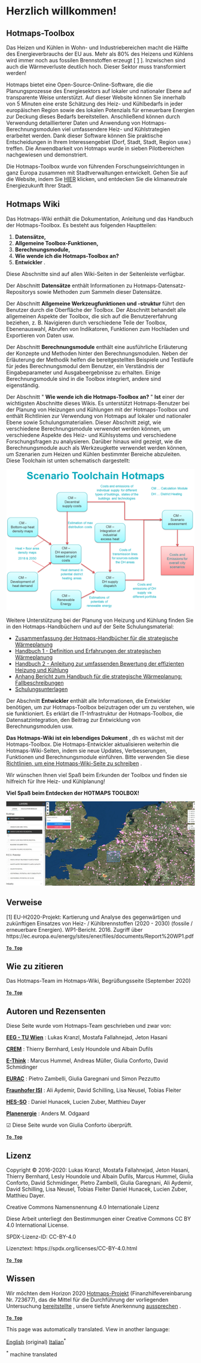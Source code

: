 <h1> <a class="anchor" id="welcome!" href="#welcome!"><i class="fa fa-link"></i></a> Herzlich willkommen! </h1><h2> <a class="anchor" id="hotmaps-toolbox" href="#hotmaps-toolbox"><i class="fa fa-link"></i></a> Hotmaps-Toolbox </h2><p> Das Heizen und Kühlen in Wohn- und Industriebereichen macht die Hälfte des Energieverbrauchs der EU aus. Mehr als 80% des Heizens und Kühlens wird immer noch aus fossilen Brennstoffen erzeugt [ <a href="#references">1</a> ]. Inzwischen sind auch die Wärmeverluste deutlich hoch. Dieser Sektor muss transformiert werden! </p><p> Hotmaps bietet eine Open-Source-Online-Software, die die Planungsprozesse des Energiesektors auf lokaler und nationaler Ebene auf transparente Weise unterstützt. Auf dieser Website können Sie innerhalb von 5 Minuten eine erste Schätzung des Heiz- und Kühlbedarfs in jeder europäischen Region sowie des lokalen Potenzials für erneuerbare Energien zur Deckung dieses Bedarfs bereitstellen. Anschließend können durch Verwendung detaillierterer Daten und Anwendung von Hotmaps-Berechnungsmodulen viel umfassendere Heiz- und Kühlstrategien erarbeitet werden. Dank dieser Software können Sie praktische Entscheidungen in Ihrem Interessengebiet (Dorf, Stadt, Stadt, Region usw.) treffen. Die Anwendbarkeit von Hotmaps wurde in sieben Pilotbereichen nachgewiesen und demonstriert. </p><p> Die Hotmaps-Toolbox wurde von führenden Forschungseinrichtungen in ganz Europa zusammen mit Stadtverwaltungen entwickelt. Gehen Sie auf die Website, indem Sie <a href="https://www.hotmaps.eu/map">HIER</a> klicken, und entdecken Sie die klimaneutrale Energiezukunft Ihrer Stadt. </p><h2> <a class="anchor" id="hotmaps-wiki" href="#hotmaps-wiki"><i class="fa fa-link"></i></a> Hotmaps Wiki </h2><p> Das Hotmaps-Wiki enthält die Dokumentation, Anleitung und das Handbuch der Hotmaps-Toolbox. Es besteht aus folgenden Hauptteilen: </p><ol><li> <strong>Datensätze,</strong> </li><li> <strong>Allgemeine Toolbox-Funktionen,</strong> </li><li> <strong>Berechnungsmodule,</strong> </li><li> <strong>Wie wende ich die Hotmaps-Toolbox an?</strong> </li><li> <strong>Entwickler</strong> . </li></ol><p> Diese Abschnitte sind auf allen Wiki-Seiten in der Seitenleiste verfügbar. </p><p> Der Abschnitt <strong>Datensätze</strong> enthält Informationen zu Hotmaps-Datensatz-Repositorys sowie Methoden zum Sammeln dieser Datensätze. </p><p> Der Abschnitt <strong>Allgemeine Werkzeugfunktionen und -struktur</strong> führt den Benutzer durch die Oberfläche der Toolbox. Der Abschnitt behandelt alle allgemeinen Aspekte der Toolbox, die sich auf die Benutzererfahrung beziehen, z. B. Navigieren durch verschiedene Teile der Toolbox, Ebenenauswahl, Abrufen von Indikatoren, Funktionen zum Hochladen und Exportieren von Daten usw. </p><p> Der Abschnitt <strong>Berechnungsmodule</strong> enthält eine ausführliche Erläuterung der Konzepte und Methoden hinter den Berechnungsmodulen. Neben der Erläuterung der Methodik helfen die bereitgestellten Beispiele und Testläufe für jedes Berechnungsmodul dem Benutzer, ein Verständnis der Eingabeparameter und Ausgabeergebnisse zu erhalten. Einige Berechnungsmodule sind in die Toolbox integriert, andere sind eigenständig. </p><p> Der Abschnitt &quot; <strong>Wie wende ich die Hotmaps-Toolbox an?</strong> &quot; <strong>Ist</strong> einer der wichtigsten Abschnitte dieses Wikis. Es unterstützt Hotmaps-Benutzer bei der Planung von Heizungen und Kühlungen mit der Hotmaps-Toolbox und enthält Richtlinien zur Verwendung von Hotmaps auf lokaler und nationaler Ebene sowie Schulungsmaterialien. Dieser Abschnitt zeigt, wie verschiedene Berechnungsmodule verwendet werden können, um verschiedene Aspekte des Heiz- und Kühlsystems und verschiedene Forschungsfragen zu analysieren. Darüber hinaus wird gezeigt, wie die Berechnungsmodule auch als Werkzeugkette verwendet werden können, um Szenarien zum Heizen und Kühlen bestimmter Bereiche abzuleiten. Diese Toolchain ist unten schematisch dargestellt: </p><p align="center"><img alt="Zeichnung" src="../images/Hotmaps_toolchain_2019-05-09.png" width="550"/></p><p> Weitere Unterstützung bei der Planung von Heizung und Kühlung finden Sie in den Hotmaps-Handbüchern und auf der Seite Schulungsmaterial: </p><ul><li> <a href="https://www.hotmaps-project.eu/wp-content/uploads/2019/04/Summary-Hotmaps-Handbook.pdf">Zusammenfassung der Hotmaps-Handbücher für die strategische Wärmeplanung</a> </li><li> <a href="https://vbn.aau.dk/da/publications/definition-amp-experiences-of-strategic-heat-planning">Handbuch 1 - Definition und Erfahrungen der strategischen Wärmeplanung</a> </li><li> <a href="https://vbn.aau.dk/da/publications/guidance-for-the-comprehensive-assessment-of-efficient-heating-an">Handbuch 2 - Anleitung zur umfassenden Bewertung der effizienten Heizung und Kühlung</a> </li><li> <a href="https://vbn.aau.dk/da/publications/appendix-report-to-the-hotmaps-handbook-for-strategic-heat-planni">Anhang Bericht zum Handbuch für die strategische Wärmeplanung: Fallbeschreibungen</a> </li><li> <a href="https://wiki.hotmaps.hevs.ch/Training-Material">Schulungsunterlagen</a> </li></ul><p> Der Abschnitt <strong>Entwickler</strong> enthält alle Informationen, die Entwickler benötigen, um zur Hotmaps-Toolbox beizutragen oder um zu verstehen, wie sie funktioniert. Es erklärt die IT-Infrastruktur der Hotmaps-Toolbox, die Datensatzintegration, den Beitrag zur Entwicklung von Berechnungsmodulen usw. </p><p> <strong>Das Hotmaps-Wiki ist ein lebendiges Dokument</strong> , dh es wächst mit der Hotmaps-Toolbox. Die Hotmaps-Entwickler aktualisieren weiterhin die Hotmaps-Wiki-Seiten, indem sie neue Updates, Verbesserungen, Funktionen und Berechnungsmodule einführen. Bitte verwenden Sie diese <a href="Guidelines-for-writing-a-Hotmaps-Wiki-page">Richtlinien, um eine Hotmaps-Wiki-Seite zu schreiben</a> . </p><p> Wir wünschen Ihnen viel Spaß beim Erkunden der Toolbox und finden sie hilfreich für Ihre Heiz- und Kühlplanung! </p><p> <strong>Viel Spaß beim Entdecken der HOTMAPS TOOLBOX!</strong> </p><img alt="" src="../images/Hotmaps_test.JPG"/><h2> <a class="anchor" id="references" href="#references"><i class="fa fa-link"></i></a> Verweise </h2><p> [1] EU-H2020-Projekt: Kartierung und Analyse des gegenwärtigen und zukünftigen Einsatzes von Heiz- / Kühlbrennstoffen (2020 - 2030) (fossile / erneuerbare Energien). WP1-Bericht. 2016. Zugriff über https://ec.europa.eu/energy/sites/ener/files/documents/Report%20WP1.pdf </p><p><ins> <code><strong><a href="#hotmaps-toolbox">To Top</a></strong></code> </ins> </p><h2> <a class="anchor" id="how-to-cite" href="#how-to-cite"><i class="fa fa-link"></i></a> Wie zu zitieren </h2><p> Das Hotmaps-Team im Hotmaps-Wiki, Begrüßungsseite (September 2020) </p><p><ins> <code><strong><a href="#hotmaps-toolbox">To Top</a></strong></code> </ins> </p><h2> <a class="anchor" id="authors-and-reviewers" href="#authors-and-reviewers"><i class="fa fa-link"></i></a> Autoren und Rezensenten </h2><p> Diese Seite wurde vom Hotmaps-Team geschrieben und zwar von: </p><p> <strong><a href="https://eeg.tuwien.ac.at/">EEG - TU Wien</a></strong> : Lukas Kranzl, Mostafa Fallahnejad, Jeton Hasani </p><p> <strong><a href="https://www.crem.ch/">CREM</a></strong> : Thierry Bernhard, Lesly Houndole und Albain Dufils </p><p> <strong><a href="https://e-think.ac.at">E-Think</a></strong> : Marcus Hummel, Andreas Müller, Giulia Conforto, David Schmidinger </p><p> <strong><a href="http://www.eurac.edu">EURAC</a></strong> : Pietro Zambelli, Giulia Garegnani und Simon Pezzutto </p><p> <strong><a href="https://isi.fraunhofer.de/">Fraunhofer ISI</a></strong> : Ali Aydemir, David Schilling, Lisa Neusel, Tobias Fleiter </p><p> <strong><a href="https://www.hevs.ch">HES-SO</a></strong> : Daniel Hunacek, Lucien Zuber, Matthieu Dayer </p><p> <strong><a href="https://planenergi.dk/">Planenergie</a></strong> : Anders M. Odgaard </p><p> ☑ Diese Seite wurde von Giulia Conforto überprüft. </p><p> <a href="#table-of-contents"><strong><code>To Top</code></strong></a> </p> <h2> <a class="anchor" id="license" href="#license"><i class="fa fa-link"></i></a> Lizenz </h2><p> Copyright © 2016-2020: Lukas Kranzl, Mostafa Fallahnejad, Jeton Hasani, Thierry Bernhard, Lesly Houndole und Albain Dufils, Marcus Hummel, Giulia Conforto, David Schmidinger, Pietro Zambelli, Giulia Garegnani, Ali Aydemir, David Schilling, Lisa Neusel, Tobias Fleiter Daniel Hunacek, Lucien Zuber, Matthieu Dayer. </p><p> Creative Commons Namensnennung 4.0 Internationale Lizenz </p><p> Diese Arbeit unterliegt den Bestimmungen einer Creative Commons CC BY 4.0 International License. </p><p> SPDX-Lizenz-ID: CC-BY-4.0 </p><p> Lizenztext: https://spdx.org/licenses/CC-BY-4.0.html </p><p><ins> <code><strong><a href="#hotmaps-toolbox">To Top</a></strong></code> </ins> </p><h2> <a class="anchor" id="acknowledgement" href="#acknowledgement"><i class="fa fa-link"></i></a> Wissen </h2><p> Wir möchten dem Horizon 2020 <a href="https://www.hotmaps-project.eu">Hotmaps-Projekt</a> (Finanzhilfevereinbarung Nr. 723677), das die Mittel für die Durchführung der vorliegenden Untersuchung <a href="https://www.hotmaps-project.eu">bereitstellte</a> , unsere tiefste Anerkennung <a href="https://www.hotmaps-project.eu">aussprechen</a> . </p><p><ins> <code><strong><a href="#hotmaps-toolbox">To Top</a></strong></code> </ins> </p>



<!--- THIS IS A SUPER UNIQUE IDENTIFIER -->

This page was automatically translated. View in another language:

[English](../en/Home) (original)  [Italian](../it/Home)<sup>\*</sup> 

<sup>\*</sup> machine translated
